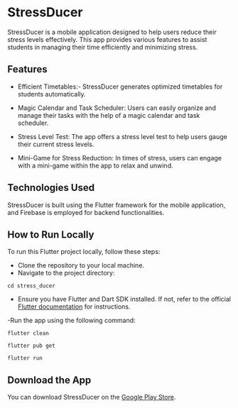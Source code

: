 
# StressDucer

StressDucer is a mobile application designed to help users reduce their stress levels effectively. This app provides various features to assist students in managing their time efficiently and minimizing stress.






## Features

- Efficient Timetables:- StressDucer generates optimized timetables for students automatically.

- Magic Calendar and Task Scheduler: Users can easily organize and manage their tasks with the help of a magic calendar and task scheduler.

- Stress Level Test: The app offers a stress level test to help users gauge their current stress levels.

- Mini-Game for Stress Reduction: In times of stress, users can engage with a mini-game within the app to relax and unwind.


## Technologies Used

StressDucer is built using the Flutter framework for the mobile application, and Firebase is employed for backend functionalities.


## How to Run Locally


To run this Flutter project locally, follow these steps:

- Clone the repository to your local machine.
- Navigate to the project directory:

```
cd stress_ducer
```
- Ensure you have Flutter and Dart SDK installed. If not, refer to the official [Flutter documentation](https://docs.flutter.dev/get-started/install) for instructions.

-Run the app using the following command:

```
flutter clean
```
```
flutter pub get
```
```
flutter run

```

## Download the App

You can download StressDucer on the [Google Play Store](https://play.google.com/store/apps/details?id=com.stressDucer.stress_ducer).





